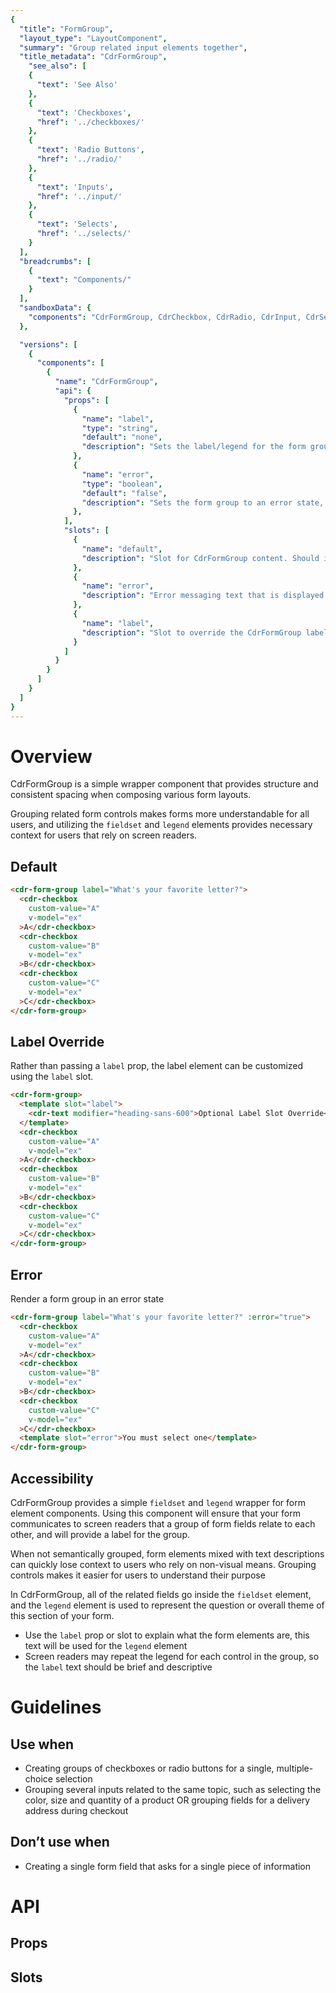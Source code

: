 ```yaml
---
{
  "title": "FormGroup",
  "layout_type": "LayoutComponent",
  "summary": "Group related input elements together",
  "title_metadata": "CdrFormGroup",
    "see_also": [
    {
      "text": 'See Also'
    },
    {
      "text": 'Checkboxes',
      "href": '../checkboxes/'
    },
    {
      "text": 'Radio Buttons',
      "href": '../radio/'
    },
    {
      "text": 'Inputs',
      "href": '../input/'
    },
    {
      "text": 'Selects',
      "href": '../selects/'
    }
  ],
  "breadcrumbs": [
    {
      "text": "Components/"
    }
  ],
  "sandboxData": {
    "components": "CdrFormGroup, CdrCheckbox, CdrRadio, CdrInput, CdrSelect"
  },

  "versions": [
    {
      "components": [
        {
          "name": "CdrFormGroup",
          "api": {
            "props": [
              {
                "name": "label",
                "type": "string",
                "default": "none",
                "description": "Sets the label/legend for the form group. Applies default text styles to this label. To override that default text style or apply other customization, use the `label` slot."
              },
              {
                "name": "error",
                "type": "boolean",
                "default": "false",
                "description": "Sets the form group to an error state, displays the `error` slot if one is present."
              },
            ],
            "slots": [
              {
                "name": "default",
                "description": "Slot for CdrFormGroup content. Should include a set of form elements."
              },
              {
                "name": "error",
                "description": "Error messaging text that is displayed when the `error` prop is true."
              },
              {
                "name": "label",
                "description": "Slot to override the CdrFormGroup label/legend. Should be a text element."
              }
            ]
          }
        }
      ]
    }
  ]
}
---
```


<cdr-doc-table-of-contents-shell >

# Overview

CdrFormGroup is a simple wrapper component that provides structure and consistent spacing when composing various form layouts.  

Grouping related form controls makes forms more understandable for all users, and utilizing the `fieldset` and `legend` elements provides necessary context for users that rely on screen readers.

## Default

<cdr-doc-example-code-pair repository-href="/src/components/formGroup"
:sandbox-data="$page.frontmatter.sandboxData" :model="{ex: []}">

```html
<cdr-form-group label="What's your favorite letter?">
  <cdr-checkbox
    custom-value="A"
    v-model="ex"
  >A</cdr-checkbox>
  <cdr-checkbox
    custom-value="B"
    v-model="ex"
  >B</cdr-checkbox>
  <cdr-checkbox
    custom-value="C"
    v-model="ex"
  >C</cdr-checkbox>
</cdr-form-group>
```
</cdr-doc-example-code-pair>

## Label Override

Rather than passing a `label` prop, the label element can be customized using the `label` slot.

<cdr-doc-example-code-pair repository-href="/src/components/formGroup"
:sandbox-data="$page.frontmatter.sandboxData" :model="{ex: []}">

```html
<cdr-form-group>
  <template slot="label">
    <cdr-text modifier="heading-sans-600">Optional Label Slot Override</cdr-text>
  </template>
  <cdr-checkbox
    custom-value="A"
    v-model="ex"
  >A</cdr-checkbox>
  <cdr-checkbox
    custom-value="B"
    v-model="ex"
  >B</cdr-checkbox>
  <cdr-checkbox
    custom-value="C"
    v-model="ex"
  >C</cdr-checkbox>
</cdr-form-group>
```
</cdr-doc-example-code-pair>


## Error

Render a form group in an error state

<!-- TODO: show how to run validation here? -->
<cdr-doc-example-code-pair repository-href="/src/components/formGroup"
:sandbox-data="$page.frontmatter.sandboxData" :model="{ex: []}">

```html
<cdr-form-group label="What's your favorite letter?" :error="true">
  <cdr-checkbox
    custom-value="A"
    v-model="ex"
  >A</cdr-checkbox>
  <cdr-checkbox
    custom-value="B"
    v-model="ex"
  >B</cdr-checkbox>
  <cdr-checkbox
    custom-value="C"
    v-model="ex"
  >C</cdr-checkbox>
  <template slot="error">You must select one</template>
</cdr-form-group>
```
</cdr-doc-example-code-pair>

## Accessibility

CdrFormGroup provides a simple `fieldset` and `legend` wrapper for form element components. Using this component will ensure that your form communicates to screen readers that a group of form fields relate to each other, and will provide a label for the group.

When not semantically grouped, form elements mixed with text descriptions can quickly lose context to users who rely on non-visual means. Grouping controls makes it easier for users to understand their purpose

In CdrFormGroup, all of the related fields go inside the `fieldset` element, and the `legend` element is used to represent the question or overall theme of this section of your form.

- Use the `label` prop or slot to explain what the form elements are, this text will be used for the `legend` element
- Screen readers may repeat the legend for each control in the group, so the `label` text should be brief and descriptive


# Guidelines

## Use when

- Creating groups of checkboxes or radio buttons for a single, multiple-choice selection
- Grouping several inputs related to the same topic, such as selecting the color, size and quantity of a product OR grouping fields for a delivery address during checkout

## Don’t use when

- Creating a single form field that asks for a single piece of information


# API

## Props

<cdr-doc-api type="prop" :api-data="$page.frontmatter.versions[0].components[0].api.props" />

## Slots

<cdr-doc-api type="slot" :api-data="$page.frontmatter.versions[0].components[0].api.slots" />


</cdr-doc-table-of-contents-shell>
